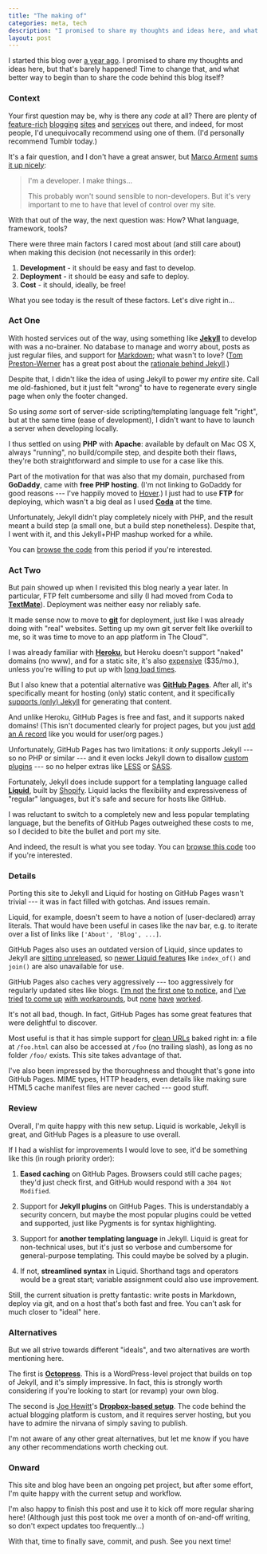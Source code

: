 ```yaml
---
title: "The making of"
categories: meta, tech
description: "I promised to share my thoughts and ideas here, and what better way to begin than to share the code behind this blog itself?"
layout: post
---
```


I started this blog over [a year ago][hello-web]. I promised to share my thoughts and ideas here, but that's barely happened! Time to change that, and what better way to begin than to share the code behind this blog itself?

[hello-web]: http://aseemk.com/blog/hello-web


### Context

Your first question may be, why is there any *code* at all? There are plenty of [feature-rich][wordpress] [blogging][blogger] [sites][posterous] and [services][tumblr] out there, and indeed, for most people, I'd unequivocally recommend using one of them. (I'd personally recommend Tumblr today.)

[wordpress]: http://www.wordpress.com/
[blogger]: http://www.blogger.com/
[posterous]: http://www.posterous.com/
[tumblr]: http://www.tumblr.com/

It's a fair question, and I don't have a great answer, but [Marco Arment][marco] [sums it up nicely][quora-marco]:

[marco]: http://www.marco.org/
[quora-marco]: http://www.quora.com/Marco-Arment-1/Why-isnt-Marco-org-built-on-Tumblr/answer/Marco-Arment

> I'm a developer. I make things...
>
> This probably won't sound sensible to non-developers. But it's very important to me to have that level of control over my site.

With that out of the way, the next question was: How? What language, framework, tools?

There were three main factors I cared most about (and still care about) when making this decision (not necessarily in this order):

1. **Development** - it should be easy and fast to develop.
2. **Deployment** - it should be easy and safe to deploy.
3. **Cost** - it should, ideally, be free!

What you see today is the result of these factors. Let's dive right in...


### Act One

With hosted services out of the way, using something like **[Jekyll][]** to develop with was a no-brainer. No database to manage and worry about, posts as just regular files, and support for [Markdown][]; what wasn't to love? ([Tom Preston-Werner][] has a great post about the [rationale behind Jekyll][tpw-post].)

[Jekyll]: https://github.com/mojombo/jekyll/wiki
[Markdown]: http://daringfireball.net/projects/markdown/
[Tom Preston-Werner]: http://tom.preston-werner.com/
[tpw-post]: http://tom.preston-werner.com/2008/11/17/blogging-like-a-hacker.html

Despite that, I didn't like the idea of using Jekyll to power my *entire* site. Call me old-fashioned, but it just felt "wrong" to have to regenerate every single page when only the footer changed.

So using *some* sort of server-side scripting/templating language felt "right", but at the same time (ease of development), I didn't want to have to launch a server when developing locally.

I thus settled on using **PHP** with **Apache**: available by default on Mac OS X, always "running", no build/compile step, and despite both their flaws, they're both straightforward and simple to use for a case like this.

Part of the motivation for that was also that my domain, purchased from **GoDaddy**, came with **free PHP hosting**. (I'm not linking to GoDaddy for good reasons --- I've happily moved to [Hover][].) I just had to use **FTP** for deploying, which wasn't a big deal as I used **[Coda][]** at the time.

[Coda]: http://panic.com/coda/
[Hover]: http://www.hover.com/

Unfortunately, Jekyll didn't play completely nicely with PHP, and the result meant a build step (a small one, but a build step nonetheless). Despite that, I went with it, and this Jekyll+PHP mashup worked for a while.

You can [browse the code][gh-old] from this period if you're interested.

[gh-old]: https://github.com/aseemk/aseemk.com/tree/6b8b9edc13890b93f9d5a90037e5d30901cfdccf


### Act Two

But pain showed up when I revisited this blog nearly a year later. In particular, FTP felt cumbersome and silly (I had moved from Coda to **[TextMate][]**). Deployment was neither easy nor reliably safe.

[TextMate]: http://macromates.com/

It made sense now to move to **[git][]** for deployment, just like I was already doing with "real" websites. Setting up my own git server felt like overkill to me, so it was time to move to an app platform in The Cloud&trade;.

[git]: http://git-scm.com/

I was already familiar with **[Heroku][]**, but Heroku doesn't support "naked" domains (no www), and for a static site, it's also [expensive][heroku-pricing] ($35/mo.), unless you're willing to put up with [long load times][heroku-idling].

[Heroku]: http://www.heroku.com/
[heroku-pricing]: http://www.heroku.com/pricing#2-0
[heroku-idling]: https://devcenter.heroku.com/articles/dynos#dyno-idling

But I also knew that a potential alternative was **[GitHub Pages][]**. After all, it's specifically meant for hosting (only) static content, and it specifically [supports (only) Jekyll][gh-pages-jekyll] for generating that content.

[GitHub Pages]: http://pages.github.com/
[gh-pages-jekyll]: https://help.github.com/articles/using-jekyll-with-pages

And unlike Heroku, GitHub Pages is free and fast, and it supports naked domains! (This isn't documented clearly for project pages, but you just [add an A record][gh-pages-dns] like you would for user/org pages.)

[gh-pages-dns]: https://help.github.com/articles/setting-up-a-custom-domain-with-pages

Unfortunately, GitHub Pages has two limitations: it *only* supports Jekyll --- so no PHP or similar --- and it even locks Jekyll down to disallow [custom plugins][jekyll-plugins] --- so no helper extras like [LESS][] or [SASS][].

[jekyll-plugins]: https://github.com/mojombo/jekyll/wiki/Plugins
[LESS]: http://lesscss.org/
[SASS]: http://sass-lang.com/

Fortunately, Jekyll does include support for a templating language called **[Liquid][]**, built by [Shopify][]. Liquid lacks the flexibility and expressiveness of "regular" languages, but it's safe and secure for hosts like GitHub.

[Liquid]: http://liquidmarkup.org/
[Shopify]: http://www.shopify.com/

I was reluctant to switch to a completely new and less popular templating language, but the benefits of GitHub Pages outweighed these costs to me, so I decided to bite the bullet and port my site.

And indeed, the result is what you see today. You can [browse this code][gh-new] too if you're interested.

[gh-new]: https://github.com/aseemk/aseemk.com


### Details

Porting this site to Jekyll and Liquid for hosting on GitHub Pages wasn't trivial --- it was in fact filled with gotchas. And issues remain.

Liquid, for example, doesn't seem to have a notion of (user-declared) array literals. That would have been useful in cases like the nav bar, e.g. to iterate over a list of links like `['About', 'Blog', ...]`.

GitHub Pages also uses an outdated version of Liquid, since updates to Jekyll are [sitting unreleased][jekyll-history], so [newer Liquid features][liquid-history] like `index_of()` and `join()` are also unavailable for use.

[jekyll-history]: https://github.com/mojombo/jekyll/blob/master/History.txt
[liquid-history]: https://github.com/Shopify/liquid/blob/master/History.md

GitHub Pages also caches very aggressively --- too aggressively for regularly updated sites like blogs. [I'm not][gh-pages-caching-1] [the first one][gh-pages-caching-2] [to notice][gh-pages-caching-3], and [I've tried][gh-pages-caching-4] [to come up][gh-pages-caching-5] [with workarounds][gh-pages-caching-6], but [none][gh-pages-caching-7] [have][gh-pages-caching-8] [worked][gh-pages-caching-9].

[gh-pages-caching-1]: https://twitter.com/timfox/status/179956962723766273
[gh-pages-caching-2]: http://stackoverflow.com/questions/9638122/jekyll-bootstrap-based-blog-expire-headers
[gh-pages-caching-3]: https://github.com/getpelican/pelican/issues/507#issuecomment-8401688

[gh-pages-caching-4]: http://stackoverflow.com/questions/1341089/using-meta-tags-to-turn-off-caching-in-all-browsers/1341133#1341133
[gh-pages-caching-5]: http://www.html5rocks.com/en/tutorials/appcache/beginner/
[gh-pages-caching-6]: http://saikotroid.blogspot.com/2011/06/application-cache-whitelisting-master.html

[gh-pages-caching-7]: http://stackoverflow.com/questions/6664542/html5-meta-tag-cache-control-no-longer-valid
[gh-pages-caching-8]: http://stackoverflow.com/questions/5045782/html5-cache-manifest-no-cache-for-html-file-itself
[gh-pages-caching-9]: http://saikotroid.blogspot.com/2011/06/application-cache-whitelisting-master.html?showComment=1316637903857#c7393851362953489501

It's not all bad, though. In fact, GitHub Pages has some great features that were delightful to discover.

Most useful is that it has simple support for [clean URLs][gh-pages-clean-urls] baked right in: a file at `/foo.html` can also be accessed at `/foo` (no trailing slash), as long as no folder `/foo/` exists. This site takes advantage of that.

[gh-pages-clean-urls]: http://aseemk.github.io/gh-pages-test/

I've also been impressed by the thoroughness and thought that's gone into GitHub Pages. MIME types, HTTP headers, even details like making sure HTML5 cache manifest files are never cached --- good stuff.


### Review

Overall, I'm quite happy with this new setup. Liquid is workable, Jekyll is great, and GitHub Pages is a pleasure to use overall.

If I had a wishlist for improvements I would love to see, it'd be something like this (in rough priority order):

1. **Eased caching** on GitHub Pages. Browsers could still cache pages; they'd just check first, and GitHub would respond with a `304 Not Modified`.

2. Support for **Jekyll plugins** on GitHub Pages. This is understandably a security concern, but maybe the most popular plugins could be vetted and supported, just like Pygments is for syntax highlighting.

3. Support for **another templating language** in Jekyll. Liquid is great for non-technical uses, but it's just so verbose and cumbersome for general-purpose templating. This could maybe be solved by a plugin.

4. If not, **streamlined syntax** in Liquid. Shorthand tags and operators would be a great start; variable assignment could also use improvement.

Still, the current situation is pretty fantastic: write posts in Markdown, deploy via git, and on a host that's both fast and free. You can't ask for much closer to "ideal" here.


### Alternatives

But we all strive towards different "ideals", and two alternatives are worth mentioning here.

The first is **[Octopress][]**. This is a WordPress-level project that builds on top of Jekyll, and it's simply impressive. In fact, this is strongly worth considering if you're looking to start (or revamp) your own blog.

[Octopress]: http://octopress.org/

The second is [Joe Hewitt]'s **[Dropbox-based setup][jh-post]**. The code behind the actual blogging platform is custom, and it requires server hosting, but you have to admire the nirvana of simply saving to publish.

[Joe Hewitt]: http://joehewitt.com/
[jh-post]: http://joehewitt.com/2011/10/03/dropbox-is-my-publish-button

I'm not aware of any other great alternatives, but let me know if you have any other recommendations worth checking out.


### Onward

This site and blog have been an ongoing pet project, but after some effort, I'm quite happy with the current setup and workflow.

I'm also happy to finish this post and use it to kick off more regular sharing here! (Although just this post took me over a month of on-and-off writing, so don't expect updates too frequently...)

With that, time to finally save, commit, and push. See you next time!
